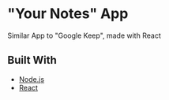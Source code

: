 # "Your Notes" App
Similar App to "Google Keep", made with React

## Built With
* [Node.js](https://nodejs.org/en/about/)
* [React](https://reactjs.org/)
